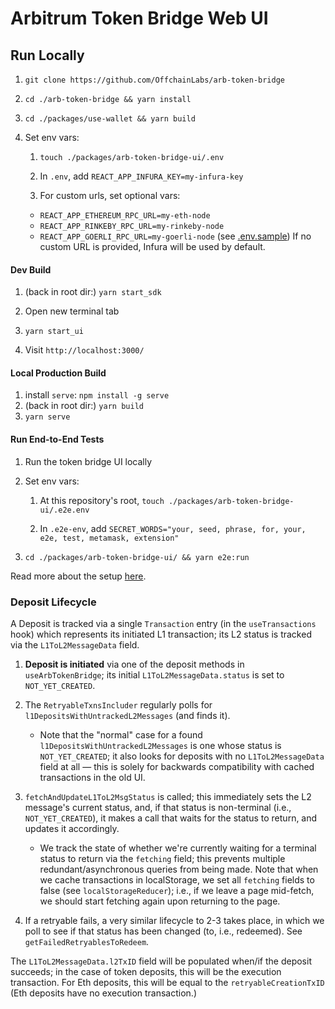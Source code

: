 # Arbitrum Token Bridge Web UI
<!-- test -->
## Run Locally

1. `git clone https://github.com/OffchainLabs/arb-token-bridge`

2. `cd ./arb-token-bridge && yarn install`

3. `cd ./packages/use-wallet && yarn build`

4. Set env vars:

   1. `touch ./packages/arb-token-bridge-ui/.env`

   2. In `.env`, add `REACT_APP_INFURA_KEY=my-infura-key`

   3. For custom urls, set optional vars:

   - `REACT_APP_ETHEREUM_RPC_URL=my-eth-node`
   - `REACT_APP_RINKEBY_RPC_URL=my-rinkeby-node`
   - `REACT_APP_GOERLI_RPC_URL=my-goerli-node`
     (see [.env.sample](./packages/arb-token-bridge-ui/.env.sample))
     If no custom URL is provided, Infura will be used by default.

#### Dev Build

1. (back in root dir:) `yarn start_sdk`

2. Open new terminal tab

3. `yarn start_ui`

4. Visit `http://localhost:3000/`

#### Local Production Build

1. install `serve`: `npm install -g serve`
2. (back in root dir:) `yarn build`
3. `yarn serve`

#### Run End-to-End Tests

1. Run the token bridge UI locally

2. Set env vars:

   1. At this repository's root, `touch ./packages/arb-token-bridge-ui/.e2e.env`

   2. In `.e2e-env`, add `SECRET_WORDS="your, seed, phrase, for, your, e2e, test, metamask, extension"`

3. `cd ./packages/arb-token-bridge-ui/ && yarn e2e:run`

Read more about the setup [here](/packages/arb-token-bridge-ui/tests/e2e/README.md).

### Deposit Lifecycle

A Deposit is tracked via a single `Transaction` entry (in the `useTransactions` hook) which represents its initiated L1 transaction; its L2 status is tracked via the `L1ToL2MessageData` field.

1. **Deposit is initiated** via one of the deposit methods in `useArbTokenBridge`; its initial `L1ToL2MessageData.status` is set to `NOT_YET_CREATED`.

2. The `RetryableTxnsIncluder` regularly polls for `l1DepositsWithUntrackedL2Messages` (and finds it).

   - Note that the "normal" case for a found `l1DepositsWithUntrackedL2Messages` is one whose status is `NOT_YET_CREATED`; it also looks for deposits with no `L1ToL2MessageData` field at all — this is solely for backwards compatibility with cached transactions in the old UI.

3. `fetchAndUpdateL1ToL2MsgStatus` is called; this immediately sets the L2 message's current status, and, if that status is non-terminal (i.e., `NOT_YET_CREATED`), it makes a call that waits for the status to return, and updates it accordingly.

   - We track the state of whether we're currently waiting for a terminal status to return via the `fetching` field; this prevents multiple redundant/asynchronous queries from being made. Note that when we cache transactions in localStorage, we set all `fetching` fields to false (see `localStorageReducer`); i.e., if we leave a page mid-fetch, we should start fetching again upon returning to the page.

4. If a retryable fails, a very similar lifecycle to 2-3 takes place, in which we poll to see if that status has been changed (to, i.e., redeemed). See `getFailedRetryablesToRedeem`.

The `L1ToL2MessageData.l2TxID` field will be populated when/if the deposit succeeds; in the case of token deposits, this will be the execution transaction. For Eth deposits, this will be equal to the `retryableCreationTxID` (Eth deposits have no execution transaction.)
